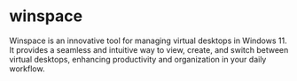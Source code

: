 # winspace
Winspace is an innovative tool for managing virtual desktops in Windows 11. It provides a seamless and intuitive way to view, create, and switch between virtual desktops, enhancing productivity and organization in your daily workflow.
